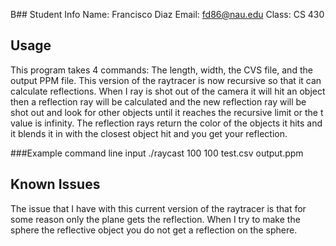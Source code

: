 B## Student Info
Name: Francisco Diaz
Email: fd86@nau.edu
Class: CS 430

## Usage
This program takes 4 commands: The length, width, the CVS file, and the output PPM file. This version of the raytracer is now recursive so that it can calculate reflections. When I ray is shot out of the camera it will hit an object then
a reflection ray will be calculated and the new reflection ray will be shot out and look for other objects until it reaches the recursive limit or the t value is infinity. The reflection rays return the color of the objects it hits and it blends it in with the
closest object hit and you get your reflection.


###Example command line input
./raycast 100 100 test.csv output.ppm

## Known Issues
The issue that I have with this current version of the raytracer is that for some reason only the plane gets the reflection. When I try to make the sphere the reflective object you do not get a reflection on the sphere. 